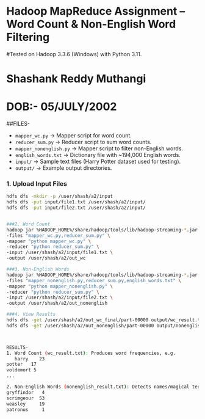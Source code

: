 # Hadoop MapReduce Assignment – Word Count & Non-English Word Filtering
#Tested on Hadoop 3.3.6 (Windows) with Python 3.11.
# Shashank Reddy Muthangi
# DOB:- 05/JULY/2002

##FILES-
- `mapper_wc.py` → Mapper script for word count.
- `reducer_sum.py` → Reducer script to sum word counts.
- `mapper_nonenglish.py` → Mapper script to filter non-English words.
- `english_words.txt` → Dictionary file with ~194,000 English words.
- `input/` → Sample text files (Harry Potter dataset used for testing).
- `output/` → Example output directories.

### 1. Upload Input Files
```bash
hdfs dfs -mkdir -p /user/shash/a2/input
hdfs dfs -put input/file1.txt /user/shash/a2/input/
hdfs dfs -put input/file2.txt /user/shash/a2/input/


###2. Word Count
hadoop jar %HADOOP_HOME%/share/hadoop/tools/lib/hadoop-streaming-*.jar \
-files "mapper_wc.py,reducer_sum.py" \
-mapper "python mapper_wc.py" \
-reducer "python reducer_sum.py" \
-input /user/shash/a2/input/file1.txt \
-output /user/shash/a2/out_wc

###3. Non-English Words
hadoop jar %HADOOP_HOME%/share/hadoop/tools/lib/hadoop-streaming-*.jar \
-files "mapper_nonenglish.py,reducer_sum.py,english_words.txt" \
-mapper "python mapper_nonenglish.py" \
-reducer "python reducer_sum.py" \
-input /user/shash/a2/input/file2.txt \
-output /user/shash/a2/out_nonenglish

###4. View Results
hdfs dfs -get /user/shash/a2/out_wc_final/part-00000 output/wc_result.txt
hdfs dfs -get /user/shash/a2/out_nonenglish/part-00000 output/nonenglish_result.txt



RESULTS-
1. Word Count (wc_result.txt): Produces word frequencies, e.g.
   harry    23
potter   17
voldemort 5
...

2. Non-English Words (nonenglish_result.txt): Detects names/magical terms, e.g.
gryffindor   4
scrimgeour  53
weasley     19
patronus     1


